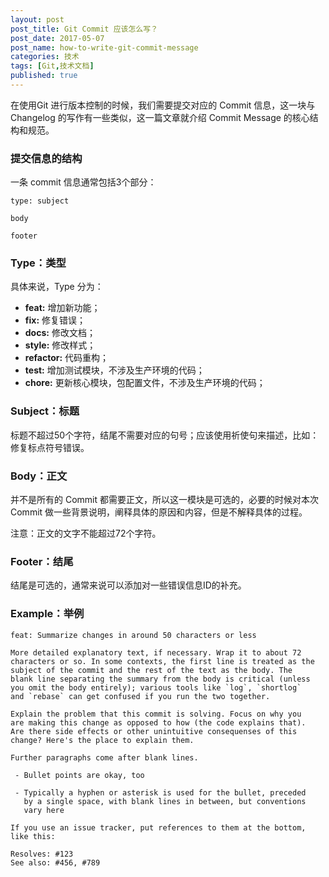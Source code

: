 ```yaml
---
layout: post
post_title: Git Commit 应该怎么写？
post_date: 2017-05-07
post_name: how-to-write-git-commit-message
categories: 技术
tags: [Git,技术文档]
published: true
---
```

在使用Git 进行版本控制的时候，我们需要提交对应的 Commit 信息，这一块与 Changelog 的写作有一些类似，这一篇文章就介绍 Commit Message 的核心结构和规范。

### 提交信息的结构

一条 commit 信息通常包括3个部分：

```
type: subject

body

footer
```

### Type：类型

具体来说，Type 分为：

- **feat:** 增加新功能；
- **fix:** 修复错误；
- **docs:** 修改文档；
- **style:** 修改样式；
- **refactor:** 代码重构；
- **test:** 增加测试模块，不涉及生产环境的代码；
- **chore:** 更新核心模块，包配置文件，不涉及生产环境的代码；

### Subject：标题

标题不超过50个字符，结尾不需要对应的句号；应该使用祈使句来描述，比如：修复标点符号错误。

### Body：正文

并不是所有的 Commit 都需要正文，所以这一模块是可选的，必要的时候对本次 Commit 做一些背景说明，阐释具体的原因和内容，但是不解释具体的过程。

注意：正文的文字不能超过72个字符。

### Footer：结尾

结尾是可选的，通常来说可以添加对一些错误信息ID的补充。

### Example：举例

```
feat: Summarize changes in around 50 characters or less

More detailed explanatory text, if necessary. Wrap it to about 72
characters or so. In some contexts, the first line is treated as the
subject of the commit and the rest of the text as the body. The
blank line separating the summary from the body is critical (unless
you omit the body entirely); various tools like `log`, `shortlog`
and `rebase` can get confused if you run the two together.

Explain the problem that this commit is solving. Focus on why you
are making this change as opposed to how (the code explains that).
Are there side effects or other unintuitive consequenses of this
change? Here's the place to explain them.

Further paragraphs come after blank lines.

 - Bullet points are okay, too

 - Typically a hyphen or asterisk is used for the bullet, preceded
   by a single space, with blank lines in between, but conventions
   vary here

If you use an issue tracker, put references to them at the bottom,
like this:

Resolves: #123
See also: #456, #789
```